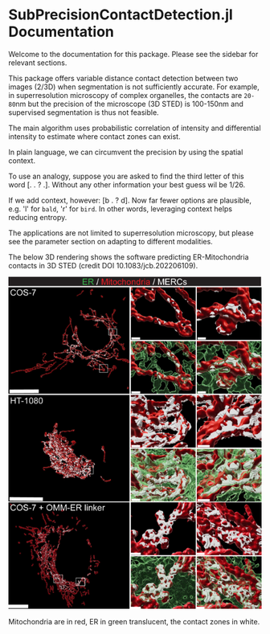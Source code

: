 # SubPrecisionContactDetection.jl Documentation

Welcome to the documentation for this package.
Please see the sidebar for relevant sections.

This package offers variable distance contact detection between two images (2/3D) when segmentation is not sufficiently accurate. 
For example, in superresolution microscopy of complex organelles, the contacts are ``20-80``nm but the precision of the microscope (3D STED) is 100-150nm and supervised segmentation is thus not feasible.

The main algorithm uses probabilistic correlation of intensity and differential intensity to estimate where contact zones can exist.

In plain language, we can circumvent the precision by using the spatial context.

To use an analogy, suppose you are asked to find the third letter of this word [. . ? .].
Without any other information your best guess wil be 1/26.

If we add context, however: [b . ? d].
Now far fewer options are plausible, e.g. 'l' for `bald`, 'r' for `bird`.
In other words, leveraging context helps reducing entropy.

The applications are not limited to superresolution microscopy, but please see the parameter section on adapting to different modalities.

The below 3D rendering shows the software predicting ER-Mitochondria contacts in 3D STED (credit DOI 10.1083/jcb.202206109).

![example.png](./assets/example.png)

Mitochondria are in red, ER in green translucent, the contact zones in white.
